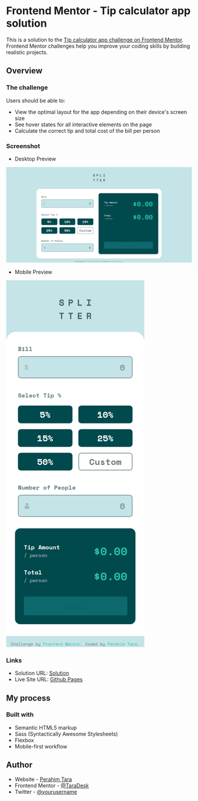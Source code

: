 # Frontend Mentor - Tip calculator app solution

This is a solution to the [Tip calculator app challenge on Frontend Mentor](https://www.frontendmentor.io/challenges/tip-calculator-app-ugJNGbJUX). Frontend Mentor challenges help you improve your coding skills by building realistic projects.

## Overview

### The challenge

Users should be able to:

- View the optimal layout for the app depending on their device's screen size
- See hover states for all interactive elements on the page
- Calculate the correct tip and total cost of the bill per person

### Screenshot

- Desktop Preview

![Design preview for the Tip calculator app coding challenge](./images/screenshot/Screenshot_2025-03-04_13-50-59.png)

- Mobile Preview

![Design preview for the Tip calculator app coding challenge](./images/screenshot/Screenshot_2025-03-04_13-51-32.png)

### Links

- Solution URL: [Solution](https://github.com/TaraDesk/code-in-practice-jr/tree/main/tip-calculator-app-main)
- Live Site URL: [Github Pages](https://taradesk.github.io/code-in-practice-jr/tip-calculator-app-main/index.html)

## My process

### Built with

- Semantic HTML5 markup
- Sass (Syntactically Awesome Stylesheets)
- Flexbox
- Mobile-first workflow

## Author

- Website - [Perahim Tara](https://www.your-site.com)
- Frontend Mentor - [@TaraDesk](https://www.frontendmentor.io/profile/TaraDesk)
- Twitter - [@yourusername](https://www.twitter.com/yourusername)
